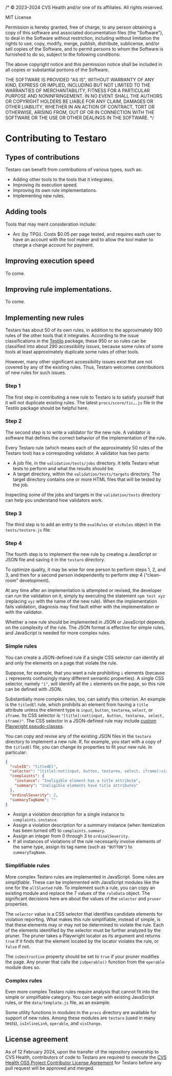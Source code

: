 /*
  © 2023–2024 CVS Health and/or one of its affiliates. All rights reserved.

  MIT License

  Permission is hereby granted, free of charge, to any person obtaining a copy
  of this software and associated documentation files (the "Software"), to deal
  in the Software without restriction, including without limitation the rights
  to use, copy, modify, merge, publish, distribute, sublicense, and/or sell
  copies of the Software, and to permit persons to whom the Software is
  furnished to do so, subject to the following conditions:

  The above copyright notice and this permission notice shall be included in all
  copies or substantial portions of the Software.

  THE SOFTWARE IS PROVIDED "AS IS", WITHOUT WARRANTY OF ANY KIND, EXPRESS OR
  IMPLIED, INCLUDING BUT NOT LIMITED TO THE WARRANTIES OF MERCHANTABILITY,
  FITNESS FOR A PARTICULAR PURPOSE AND NONINFRINGEMENT. IN NO EVENT SHALL THE
  AUTHORS OR COPYRIGHT HOLDERS BE LIABLE FOR ANY CLAIM, DAMAGES OR OTHER
  LIABILITY, WHETHER IN AN ACTION OF CONTRACT, TORT OR OTHERWISE, ARISING FROM,
  OUT OF OR IN CONNECTION WITH THE SOFTWARE OR THE USE OR OTHER DEALINGS IN THE
  SOFTWARE.
*/

# Contributing to Testaro

## Types of contributions

Testaro can benefit from contributions of various types, such as:
- Adding other tools to the tools that it integrates.
- Improving its execution speed.
- Improving its own rule implementations.
- Implementing new rules.

## Adding tools

Tools that may merit consideration include:
- Arc (by TPGi). Costs $0.05 per page tested, and requires each user to have an account with the tool maker and to allow the tool maker to charge a charge account for payment.

## Improving execution speed

To come.

## Improving rule implementations.

To come.

## Implementing new rules

Testaro has about 50 of its own rules, in addition to the approximately 900 rules of the other tools that it integrates. According to the issue classifications in the [Testilo](https://www.npmjs.com/package/testilo) package, these 950 or so rules can be classified into about 290 accessibility _issues_, because some rules of some tools at least approximately duplicate some rules of other tools.

However, many other significant accessibility issues exist that are not covered by any of the existing rules. Thus, Testaro welcomes contributions of new rules for such issues.

### Step 1

The first step in contributing a new rule to Testaro is to satisfy yourself that it will not duplicate existing rules. The latest `procs/score/tic….js` file in the Testilo package should be helpful here.

### Step 2

The second step is to write a validator for the new rule. A validator is software that defines the correct behavior of the implementation of the rule.

Every Testaro rule (which means each of the approximately 50 rules of the Testaro tool) has a correspoding validator. A validator has two parts:
- A job file, in the `validation/tests/jobs` directory. It tells Testaro what tests to perform and what the results should be.
- A target directory, within the `validation/tests/targets` directory. The target directory contains one or more HTML files that will be tested by the job.

Inspecting some of the jobs and targets in the `validation/tests` directory can help you understand how validators work.

### Step 3

The third step is to add an entry to the `evalRules` or `etcRules` object in the `tests/testaro.js` file.

### Step 4

The fourth step is to implement the new rule by creating a JavaScript or JSON file and saving it in the `testaro` directory.

To optimize quality, it may be wise for one person to perform steps 1, 2, and 3, and then for a second person independently to perform step 4 (“clean-room” development).

At any time after an implementation is attempted or revised, the developer can run the validation on it, simply by executing the statement `npm test xyz` (replacing `xyz` with the name of the new rule). When the implementation fails validation, diagnosis may find fault either with the implementation or with the validator.

Whether a new rule should be implemented in JSON or JavaScript depends on the complexity of the rule. The JSON format is effective for simple rules, and JavaScript is needed for more complex rules.

### Simple rules

You can create a JSON-defined rule if a single CSS selector can identify all and only the elements on a page that violate the rule.

Suppose, for example, that you want a rule prohibiting `i` elements (because `i` represents confusingly many different semantic properties). A single CSS selector, namely `"i"`, will identify all the `i` elements on the page, so this rule can be defined with JSON.

Substantially more complex rules, too, can satisfy this criterion. An example is the `titledEl` rule, which prohibits an element from having a `title` attribute unless the element type is `input`, `button`, `textarea`, `select`, or `iframe`. Its CSS selector is `"[title]:not(input, button, textarea, select, iframe)"`. The CSS selector in a JSON-defined rule may include [custom Playwright pseudo-classes](https://playwright.dev/docs/other-locators#css-locator).

You can copy and revise any of the existing JSON files in the `testaro` directory to implement a new rule. If, for example, you start with a copy of the `titledEl` file, you can change its properties to fit your new rule. In particular:

```json
{
  "ruleID": "titledEl",
  "selector": "[title]:not(input, button, textarea, select, iframe):visible",
  "complaints": {
    "instance": "Ineligible element has a title attribute",
    "summary": "Ineligible elements have title attributes"
  },
  "ordinalSeverity": 2,
  "summaryTagName": ""
}
```

- Assign a violation description for a single instance to `complaints.instance`.
- Assign a violation description for a summary instance (when itemization has been turned off) to `complaints.summary`.
- Assign an integer from 0 through 3 to `ordinalSeverity`.
- If all instances of violations of the rule necessarily involve elements of the same type, assign its tag name (such as `"BUTTON"`) to `summaryTagName`.

### Simplifiable rules

More complex Testaro rules are implemented in JavaScript. Some rules are _simplifiable_. These can be implemented with JavaScript modules like the one for the `allSlanted` rule. To implement such a rule, you can copy an existing module and replace the 7 values of the `ruleData` object. The significant decisions here are about the values of the `selector` and `pruner` properties.

The `selector` value is a CSS selector that identifies candidate elements for violation reporting. What makes this rule simplifiable, instead of simple, is that these elements may or may not be determined to violate the rule. Each of the elements identified by the selector must be further analyzed by the pruner. The pruner takes a Playwright locator as its argument and returns `true` if it finds that the element located by the locator violates the rule, or `false` if not.

The `isDestructive` property should be set to `true` if your pruner modifies the page. Any pruner that calls the `isOperable()` function from the `operable` module does so.

### Complex rules

Even more complex Testaro rules require analysis that cannot fit into the simple or simplifiable category. You can begin with existing JavaScript rules, or the `data/template.js` file, as an example.

Some utility functions in modules in the `procs` directory are available for support of new rules. Among these modules are `testaro` (used in many tests), `isInlineLink`, `operable`, and `visChange`.

## License agreement

As of 12 February 2024, upon the transfer of the repository ownership to CVS Health, contributors of code to Testaro are required to execute the [CVS Health OSS Project Contributor License Agreement](https://forms.office.com/pages/responsepage.aspx?id=uGG7-v46dU65NKR_eCuM1xbiih2MIwxBuRvO0D_wqVFUQ1k0OE5SVVJWWkY4MTVJMkY3Sk9GM1FHRC4u) for Testaro before any pull request will be approved and merged.
